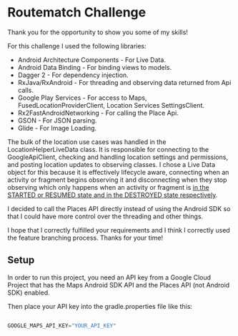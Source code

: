 # Routematch Challenge

Thank you for the opportunity to show you some of my skills! 

For this challenge I used the following libraries:
* Android Architecture Components - For Live Data.
* Android Data Binding - For binding views to models.
* Dagger 2 - For dependency injection.
* RxJava/RxAndroid - For threading and observing data returned from Api calls.
* Google Play Services - For access to Maps, FusedLocationProviderClient, Location Services SettingsClient.
* Rx2FastAndroidNetworking - For calling the Place Api.
* GSON - For JSON parsing.
* Glide - For Image Loading.

The bulk of the location use cases was handled in the LocationHelperLiveData class. It is responsible for connecting to the GoogleApiClient,
checking and handling location settings and permissions, and posting location updates to observing classes. I chose a Live Data object for this 
because it is effectively lifecycle aware, connecting when an activity or fragment begins observing it and disconnecting when they stop observing 
which only happens when an activity or fragment is [in the STARTED or RESUMED state and in the DESTROYED state respectively](https://developer.android.com/topic/libraries/architecture/livedata). 

I decided to call the Places API directly instead of using the Android SDK so that I could have more control over the threading and other things. 

I hope that I correctly fulfilled your requirements and I think I correctly used the feature branching process. Thanks for your time!

## Setup

In order to run this project, you need an API key from a Google Cloud Project that has the Maps Android SDK API and the Places API (not Android SDK) enabled.

Then place your API key into the gradle.properties file like this:

```gradle

GOOGLE_MAPS_API_KEY="YOUR_API_KEY"

```
